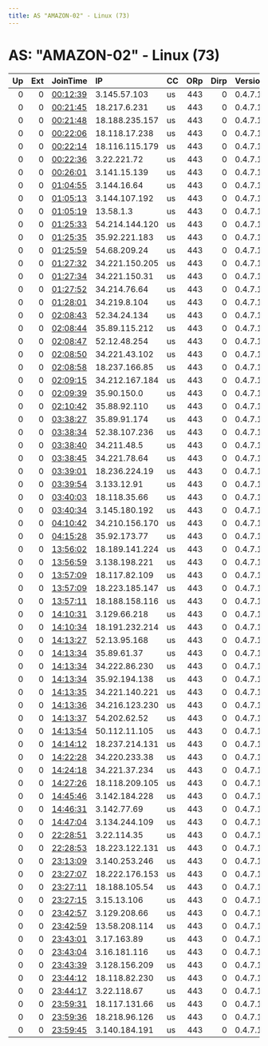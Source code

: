 ```yaml
---
title: AS "AMAZON-02" - Linux (73)
---
```


# AS: "AMAZON-02" - Linux (73)

|   Up |   Ext | JoinTime                                                                                              | IP             | CC   |   ORp |   Dirp | Version   | Contact   | Nickname            |   eFamMembers |
|-----:|------:|:------------------------------------------------------------------------------------------------------|:---------------|:-----|------:|-------:|:----------|:----------|:--------------------|--------------:|
|    0 |     0 | [00:12:39](https://nusenu.github.io/OrNetStats/w/relay/D894AAD1F4CF0AA9EEB84966C08BC281DF321AD1.html) | 3.145.57.103   | us   |   443 |      0 | 0.4.7.10  | None      | 7cd3fe177dcceafb6e9 |             1 |
|    0 |     0 | [00:21:45](https://nusenu.github.io/OrNetStats/w/relay/D359863B5FBFDA856F462112EC1535D5F0993276.html) | 18.217.6.231   | us   |   443 |      0 | 0.4.7.10  | None      | 7cd3fe177dcceafb6e9 |             1 |
|    0 |     0 | [00:21:48](https://nusenu.github.io/OrNetStats/w/relay/05AC2E7774D75D2631A6388ED905CC94BA96E7B2.html) | 18.188.235.157 | us   |   443 |      0 | 0.4.7.10  | None      | 7cd3fe177dcceafb6e9 |             1 |
|    0 |     0 | [00:22:06](https://nusenu.github.io/OrNetStats/w/relay/A3A0A13F4ABF2D7C67EB089AEF87A044281D9515.html) | 18.118.17.238  | us   |   443 |      0 | 0.4.7.10  | None      | 7cd3fe177dcceafb6e9 |             1 |
|    0 |     0 | [00:22:14](https://nusenu.github.io/OrNetStats/w/relay/75129D60F6CAE84D85A5E4BBC1FE50B39D6D7625.html) | 18.116.115.179 | us   |   443 |      0 | 0.4.7.10  | None      | 7cd3fe177dcceafb6e9 |             1 |
|    0 |     0 | [00:22:36](https://nusenu.github.io/OrNetStats/w/relay/7146BC461B7DED9E91059ED89CFC17222B0EF8D6.html) | 3.22.221.72    | us   |   443 |      0 | 0.4.7.10  | None      | 7cd3fe177dcceafb6e9 |             1 |
|    0 |     0 | [00:26:01](https://nusenu.github.io/OrNetStats/w/relay/15ADB84344A11D51E27CF04A0DF5476A7AB580D9.html) | 3.141.15.139   | us   |   443 |      0 | 0.4.7.10  | None      | 7cd3fe177dcceafb6e9 |             1 |
|    0 |     0 | [01:04:55](https://nusenu.github.io/OrNetStats/w/relay/638E4099E68E74EB3FA98C60DBD83B183FB01120.html) | 3.144.16.64    | us   |   443 |      0 | 0.4.7.10  | None      | 7cd3fe177dcceafb6e9 |             1 |
|    0 |     0 | [01:05:13](https://nusenu.github.io/OrNetStats/w/relay/E47DBE8AA7DF9A9F20D89AA73724940689D33726.html) | 3.144.107.192  | us   |   443 |      0 | 0.4.7.10  | None      | 7cd3fe177dcceafb6e9 |             1 |
|    0 |     0 | [01:05:19](https://nusenu.github.io/OrNetStats/w/relay/2315123A664899F434CC7BF25D5C2B97C50D2952.html) | 13.58.1.3      | us   |   443 |      0 | 0.4.7.10  | None      | 7cd3fe177dcceafb6e9 |             1 |
|    0 |     0 | [01:25:33](https://nusenu.github.io/OrNetStats/w/relay/32F28B1A7D0C483049353ECC612FAA2414A3B0DB.html) | 54.214.144.120 | us   |   443 |      0 | 0.4.7.10  | None      | 7cd3fe177dcceafb6e9 |             1 |
|    0 |     0 | [01:25:35](https://nusenu.github.io/OrNetStats/w/relay/5AE03DE6DF11980DCE5F434C6ABA7D108408F5F6.html) | 35.92.221.183  | us   |   443 |      0 | 0.4.7.10  | None      | 7cd3fe177dcceafb6e9 |             1 |
|    0 |     0 | [01:25:59](https://nusenu.github.io/OrNetStats/w/relay/ED36C8234046846245283026516F5392F628D564.html) | 54.68.209.24   | us   |   443 |      0 | 0.4.7.10  | None      | 7cd3fe177dcceafb6e9 |             1 |
|    0 |     0 | [01:27:32](https://nusenu.github.io/OrNetStats/w/relay/DC32478AC728EACC8D68DCD2A7993CC1E6BA1B9C.html) | 34.221.150.205 | us   |   443 |      0 | 0.4.7.10  | None      | 7cd3fe177dcceafb6e9 |             1 |
|    0 |     0 | [01:27:34](https://nusenu.github.io/OrNetStats/w/relay/9A66D544FF9346106DD8BF0B82F82ED21DCCCC77.html) | 34.221.150.31  | us   |   443 |      0 | 0.4.7.10  | None      | 7cd3fe177dcceafb6e9 |             1 |
|    0 |     0 | [01:27:52](https://nusenu.github.io/OrNetStats/w/relay/96710241107FA4A62875BB1D03A2865C3AC1AA1A.html) | 34.214.76.64   | us   |   443 |      0 | 0.4.7.10  | None      | 7cd3fe177dcceafb6e9 |             1 |
|    0 |     0 | [01:28:01](https://nusenu.github.io/OrNetStats/w/relay/4A601639DEE6DA9219811FCBBAAFE98FAAA5DEF5.html) | 34.219.8.104   | us   |   443 |      0 | 0.4.7.10  | None      | 7cd3fe177dcceafb6e9 |             1 |
|    0 |     0 | [02:08:43](https://nusenu.github.io/OrNetStats/w/relay/AD6F8DED14312F054B6E13CB7A40DB9F970B8E47.html) | 52.34.24.134   | us   |   443 |      0 | 0.4.7.10  | None      | 7cd3fe177dcceafb6e9 |             1 |
|    0 |     0 | [02:08:44](https://nusenu.github.io/OrNetStats/w/relay/7523D5641096E61564ADE78C07C5D73AF47BA2A0.html) | 35.89.115.212  | us   |   443 |      0 | 0.4.7.10  | None      | 7cd3fe177dcceafb6e9 |             1 |
|    0 |     0 | [02:08:47](https://nusenu.github.io/OrNetStats/w/relay/484718F950289DDD4E6071183C0F67C3E03B8FC3.html) | 52.12.48.254   | us   |   443 |      0 | 0.4.7.10  | None      | 7cd3fe177dcceafb6e9 |             1 |
|    0 |     0 | [02:08:50](https://nusenu.github.io/OrNetStats/w/relay/5489533B8E1B22666F202834B4387470BF7C7926.html) | 34.221.43.102  | us   |   443 |      0 | 0.4.7.10  | None      | 7cd3fe177dcceafb6e9 |             1 |
|    0 |     0 | [02:08:58](https://nusenu.github.io/OrNetStats/w/relay/A095050FCA7650D41902CAAF61100B2FF08102C5.html) | 18.237.166.85  | us   |   443 |      0 | 0.4.7.10  | None      | 7cd3fe177dcceafb6e9 |             1 |
|    0 |     0 | [02:09:15](https://nusenu.github.io/OrNetStats/w/relay/9E5CB97DFF60C7D4E19C9DD51C7BC86F5F1C76BF.html) | 34.212.167.184 | us   |   443 |      0 | 0.4.7.10  | None      | 7cd3fe177dcceafb6e9 |             1 |
|    0 |     0 | [02:09:39](https://nusenu.github.io/OrNetStats/w/relay/39B9C5F84F0DD87DAC1B30342FB29D1C307D5F61.html) | 35.90.150.0    | us   |   443 |      0 | 0.4.7.10  | None      | 7cd3fe177dcceafb6e9 |             1 |
|    0 |     0 | [02:10:42](https://nusenu.github.io/OrNetStats/w/relay/3B656B57002D6547AA4292CD925AE0922CF5B2BD.html) | 35.88.92.110   | us   |   443 |      0 | 0.4.7.10  | None      | 7cd3fe177dcceafb6e9 |             1 |
|    0 |     0 | [03:38:27](https://nusenu.github.io/OrNetStats/w/relay/15690935CC1286723E90B80B0E561C109DB54809.html) | 35.89.91.174   | us   |   443 |      0 | 0.4.7.10  | None      | 7cd3fe177dcceafb6e9 |             1 |
|    0 |     0 | [03:38:34](https://nusenu.github.io/OrNetStats/w/relay/379FB5433A475F9419AFFC9390E14421981DD2CD.html) | 52.38.107.236  | us   |   443 |      0 | 0.4.7.10  | None      | 7cd3fe177dcceafb6e9 |             1 |
|    0 |     0 | [03:38:40](https://nusenu.github.io/OrNetStats/w/relay/913DC25B112BCED4B9BBF9D5C107816257A9CDE4.html) | 34.211.48.5    | us   |   443 |      0 | 0.4.7.10  | None      | 7cd3fe177dcceafb6e9 |             1 |
|    0 |     0 | [03:38:45](https://nusenu.github.io/OrNetStats/w/relay/7D6C748E20107D5CD286A69D5AA7E602EB121746.html) | 34.221.78.64   | us   |   443 |      0 | 0.4.7.10  | None      | 7cd3fe177dcceafb6e9 |             1 |
|    0 |     0 | [03:39:01](https://nusenu.github.io/OrNetStats/w/relay/E4F7D549922B71082F5CEB7CF37ED2101CC6E983.html) | 18.236.224.19  | us   |   443 |      0 | 0.4.7.10  | None      | 7cd3fe177dcceafb6e9 |             1 |
|    0 |     0 | [03:39:54](https://nusenu.github.io/OrNetStats/w/relay/2F56E1745551BAA61E6A693153972C382E3B7B67.html) | 3.133.12.91    | us   |   443 |      0 | 0.4.7.10  | None      | 7cd3fe177dcceafb6e9 |             1 |
|    0 |     0 | [03:40:03](https://nusenu.github.io/OrNetStats/w/relay/4DDFEA2F9174B9F42CD12D6FAD0233A9828BC123.html) | 18.118.35.66   | us   |   443 |      0 | 0.4.7.10  | None      | 7cd3fe177dcceafb6e9 |             1 |
|    0 |     0 | [03:40:34](https://nusenu.github.io/OrNetStats/w/relay/8A2792186935E06D38D2AC8D3E76FC4C1B986BF2.html) | 3.145.180.192  | us   |   443 |      0 | 0.4.7.10  | None      | 7cd3fe177dcceafb6e9 |             1 |
|    0 |     0 | [04:10:42](https://nusenu.github.io/OrNetStats/w/relay/F819C81ADA4CF058D5198116FC4DDB5F439C097B.html) | 34.210.156.170 | us   |   443 |      0 | 0.4.7.10  | None      | 7cd3fe177dcceafb6e9 |             1 |
|    0 |     0 | [04:15:28](https://nusenu.github.io/OrNetStats/w/relay/4B6B67A3DCDBCA7400AD2B0A7F51D1D39578A18C.html) | 35.92.173.77   | us   |   443 |      0 | 0.4.7.10  | None      | 7cd3fe177dcceafb6e9 |             1 |
|    0 |     0 | [13:56:02](https://nusenu.github.io/OrNetStats/w/relay/6818824F0AB30B4690F15CB69E489747614F18F5.html) | 18.189.141.224 | us   |   443 |      0 | 0.4.7.10  | None      | 7cd3fe177dcceafb6e9 |             1 |
|    0 |     0 | [13:56:59](https://nusenu.github.io/OrNetStats/w/relay/62E8C77D7B6F94639F8E367F900C74872438E090.html) | 3.138.198.221  | us   |   443 |      0 | 0.4.7.10  | None      | 7cd3fe177dcceafb6e9 |             1 |
|    0 |     0 | [13:57:09](https://nusenu.github.io/OrNetStats/w/relay/66D8319254177E1832BD1A0619E4D0B53B244BF3.html) | 18.117.82.109  | us   |   443 |      0 | 0.4.7.10  | None      | 7cd3fe177dcceafb6e9 |             1 |
|    0 |     0 | [13:57:09](https://nusenu.github.io/OrNetStats/w/relay/9747F80F4C3E1C08174513C5081E4F0BE5EF07B7.html) | 18.223.185.147 | us   |   443 |      0 | 0.4.7.10  | None      | 7cd3fe177dcceafb6e9 |             1 |
|    0 |     0 | [13:57:11](https://nusenu.github.io/OrNetStats/w/relay/0CCB40A4C65F891F8237BEEF45D80DDF5C8B2E9A.html) | 18.188.158.116 | us   |   443 |      0 | 0.4.7.10  | None      | 7cd3fe177dcceafb6e9 |             1 |
|    0 |     0 | [14:10:31](https://nusenu.github.io/OrNetStats/w/relay/FF98AEF7E086B41A017E0871613EBD46E7B8FA49.html) | 3.129.66.218   | us   |   443 |      0 | 0.4.7.10  | None      | 7cd3fe177dcceafb6e9 |             1 |
|    0 |     0 | [14:10:34](https://nusenu.github.io/OrNetStats/w/relay/C6530F57DB46D750684DA792EF3E54AC1C407EF1.html) | 18.191.232.214 | us   |   443 |      0 | 0.4.7.10  | None      | 7cd3fe177dcceafb6e9 |             1 |
|    0 |     0 | [14:13:27](https://nusenu.github.io/OrNetStats/w/relay/435C94FB3EC034C611C5320C59637202C88C1E16.html) | 52.13.95.168   | us   |   443 |      0 | 0.4.7.10  | None      | 7cd3fe177dcceafb6e9 |             1 |
|    0 |     0 | [14:13:34](https://nusenu.github.io/OrNetStats/w/relay/657B7BC9126E9959189D4D37A0DD40AA214CC844.html) | 35.89.61.37    | us   |   443 |      0 | 0.4.7.10  | None      | 7cd3fe177dcceafb6e9 |             1 |
|    0 |     0 | [14:13:34](https://nusenu.github.io/OrNetStats/w/relay/8C5E89799DEDF8E9175178DEFDE6142B73A6E4FD.html) | 34.222.86.230  | us   |   443 |      0 | 0.4.7.10  | None      | 7cd3fe177dcceafb6e9 |             1 |
|    0 |     0 | [14:13:34](https://nusenu.github.io/OrNetStats/w/relay/FB299E49FE4354FDAE3F6AC507634F9E8F91D6A8.html) | 35.92.194.138  | us   |   443 |      0 | 0.4.7.10  | None      | 7cd3fe177dcceafb6e9 |             1 |
|    0 |     0 | [14:13:35](https://nusenu.github.io/OrNetStats/w/relay/FAD3389954E1645F45A96A0274669B1F688B9124.html) | 34.221.140.221 | us   |   443 |      0 | 0.4.7.10  | None      | 7cd3fe177dcceafb6e9 |             1 |
|    0 |     0 | [14:13:36](https://nusenu.github.io/OrNetStats/w/relay/B9014C9B19E0A72E2617D8C65FA84B50008B4EB2.html) | 34.216.123.230 | us   |   443 |      0 | 0.4.7.10  | None      | 7cd3fe177dcceafb6e9 |             1 |
|    0 |     0 | [14:13:37](https://nusenu.github.io/OrNetStats/w/relay/C6E3D3C1FEB243D02746FE3CB9D66627644B816A.html) | 54.202.62.52   | us   |   443 |      0 | 0.4.7.10  | None      | 7cd3fe177dcceafb6e9 |             1 |
|    0 |     0 | [14:13:54](https://nusenu.github.io/OrNetStats/w/relay/5E797423C801F1A8E1BEDDF6655BF2EEA40445E3.html) | 50.112.11.105  | us   |   443 |      0 | 0.4.7.10  | None      | 7cd3fe177dcceafb6e9 |             1 |
|    0 |     0 | [14:14:12](https://nusenu.github.io/OrNetStats/w/relay/20AF50EFC222980E6AF44E8748A0AF80A9271015.html) | 18.237.214.131 | us   |   443 |      0 | 0.4.7.10  | None      | 7cd3fe177dcceafb6e9 |             1 |
|    0 |     0 | [14:22:28](https://nusenu.github.io/OrNetStats/w/relay/C762278758125BAAA163E43E0CB72BB902E53028.html) | 34.220.233.38  | us   |   443 |      0 | 0.4.7.10  | None      | 7cd3fe177dcceafb6e9 |             1 |
|    0 |     0 | [14:24:18](https://nusenu.github.io/OrNetStats/w/relay/D32F4D6F94B358482B1DEB96B807F7D3D272EC52.html) | 34.221.37.234  | us   |   443 |      0 | 0.4.7.10  | None      | 7cd3fe177dcceafb6e9 |             1 |
|    0 |     0 | [14:27:26](https://nusenu.github.io/OrNetStats/w/relay/8EE4AA0DD3B29C6198AD470F9ED79EBD25BCD49E.html) | 18.118.209.105 | us   |   443 |      0 | 0.4.7.10  | None      | 7cd3fe177dcceafb6e9 |             1 |
|    0 |     0 | [14:45:46](https://nusenu.github.io/OrNetStats/w/relay/E7B1720AD506AEEDAAE8F6DAD38D96DBD46D990E.html) | 3.142.184.228  | us   |   443 |      0 | 0.4.7.10  | None      | 7cd3fe177dcceafb6e9 |             1 |
|    0 |     0 | [14:46:31](https://nusenu.github.io/OrNetStats/w/relay/868FB5C215B9F5006042BACF9A590A3C683B2B21.html) | 3.142.77.69    | us   |   443 |      0 | 0.4.7.10  | None      | 7cd3fe177dcceafb6e9 |             1 |
|    0 |     0 | [14:47:04](https://nusenu.github.io/OrNetStats/w/relay/D579170E867F9B40BD56FDD95BD6BC4E66FD8D6C.html) | 3.134.244.109  | us   |   443 |      0 | 0.4.7.10  | None      | 7cd3fe177dcceafb6e9 |             1 |
|    0 |     0 | [22:28:51](https://nusenu.github.io/OrNetStats/w/relay/7526F91A0234ABEC282C967F35DCB7EB3AA3C90F.html) | 3.22.114.35    | us   |   443 |      0 | 0.4.7.10  | None      | 7cd3fe177dcceafb6e9 |             1 |
|    0 |     0 | [22:28:53](https://nusenu.github.io/OrNetStats/w/relay/BB0AFFFAC597A6A9EF988946AD6070390D312B5D.html) | 18.223.122.131 | us   |   443 |      0 | 0.4.7.10  | None      | 7cd3fe177dcceafb6e9 |             1 |
|    0 |     0 | [23:13:09](https://nusenu.github.io/OrNetStats/w/relay/7AE2EEDDEE48650B8168805FE1E6ED272A76C112.html) | 3.140.253.246  | us   |   443 |      0 | 0.4.7.10  | None      | 7cd3fe177dcceafb6e9 |             1 |
|    0 |     0 | [23:27:07](https://nusenu.github.io/OrNetStats/w/relay/850CEBDDDB6114A1E006AA00AB08967FDB9EBCC3.html) | 18.222.176.153 | us   |   443 |      0 | 0.4.7.10  | None      | 7cd3fe177dcceafb6e9 |             1 |
|    0 |     0 | [23:27:11](https://nusenu.github.io/OrNetStats/w/relay/E67339AF3DD65D51AC139A40DFC5550B802404C3.html) | 18.188.105.54  | us   |   443 |      0 | 0.4.7.10  | None      | 7cd3fe177dcceafb6e9 |             1 |
|    0 |     0 | [23:27:15](https://nusenu.github.io/OrNetStats/w/relay/3394CC3CEC5305ABB4A3CBA17FBF60094DFBAD05.html) | 3.15.13.106    | us   |   443 |      0 | 0.4.7.10  | None      | 7cd3fe177dcceafb6e9 |             1 |
|    0 |     0 | [23:42:57](https://nusenu.github.io/OrNetStats/w/relay/E5E86B3CFC2E690D8646B2A088001E970DD0026F.html) | 3.129.208.66   | us   |   443 |      0 | 0.4.7.10  | None      | 7cd3fe177dcceafb6e9 |             1 |
|    0 |     0 | [23:42:59](https://nusenu.github.io/OrNetStats/w/relay/E20E67A94845B1A6F9CF99AAEB6618B2272B736C.html) | 13.58.208.114  | us   |   443 |      0 | 0.4.7.10  | None      | 7cd3fe177dcceafb6e9 |             1 |
|    0 |     0 | [23:43:01](https://nusenu.github.io/OrNetStats/w/relay/51C6D3841B8721FF18F00A22C31BF84007590E7D.html) | 3.17.163.89    | us   |   443 |      0 | 0.4.7.10  | None      | 7cd3fe177dcceafb6e9 |             1 |
|    0 |     0 | [23:43:04](https://nusenu.github.io/OrNetStats/w/relay/B4CB3E39D3174FDF25A8D133BB99454B3F83C11D.html) | 3.16.181.116   | us   |   443 |      0 | 0.4.7.10  | None      | 7cd3fe177dcceafb6e9 |             1 |
|    0 |     0 | [23:43:39](https://nusenu.github.io/OrNetStats/w/relay/2759DA0C3C1FF06E84D6653E4E5FA4C550A6904A.html) | 3.128.156.209  | us   |   443 |      0 | 0.4.7.10  | None      | 7cd3fe177dcceafb6e9 |             1 |
|    0 |     0 | [23:44:12](https://nusenu.github.io/OrNetStats/w/relay/409BBA45EF476057A100FC3EA4BF7DF7550E15E7.html) | 18.118.82.230  | us   |   443 |      0 | 0.4.7.10  | None      | 7cd3fe177dcceafb6e9 |             1 |
|    0 |     0 | [23:44:17](https://nusenu.github.io/OrNetStats/w/relay/5873973A20F42EB3D6577F34908373EB3DAC9382.html) | 3.22.118.67    | us   |   443 |      0 | 0.4.7.10  | None      | 7cd3fe177dcceafb6e9 |             1 |
|    0 |     0 | [23:59:31](https://nusenu.github.io/OrNetStats/w/relay/CB1296CA74D8E625FF978A9F094018FB91A84820.html) | 18.117.131.66  | us   |   443 |      0 | 0.4.7.10  | None      | 7cd3fe177dcceafb6e9 |             1 |
|    0 |     0 | [23:59:36](https://nusenu.github.io/OrNetStats/w/relay/775163E26A9B12F2BB9BBCFD89D4816CBB814D8F.html) | 18.218.96.126  | us   |   443 |      0 | 0.4.7.10  | None      | 7cd3fe177dcceafb6e9 |             1 |
|    0 |     0 | [23:59:45](https://nusenu.github.io/OrNetStats/w/relay/FD248B1E9E185B1BC0B83AEA22A518E1506178AE.html) | 3.140.184.191  | us   |   443 |      0 | 0.4.7.10  | None      | 7cd3fe177dcceafb6e9 |             1 |
